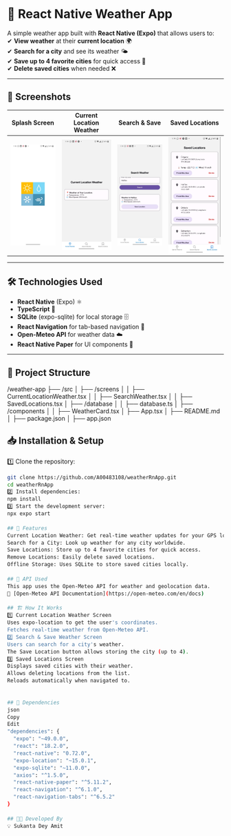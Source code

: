 # 📌 React Native Weather App  

A simple weather app built with **React Native (Expo)** that allows users to:  
✔ **View weather** at their **current location** 🌍  
✔ **Search for a city** and see its weather 🌤  
✔ **Save up to 4 favorite cities** for quick access 📍  
✔ **Delete saved cities** when needed ❌  

---

## 📸 Screenshots  
| Splash Screen | Current Location Weather | Search & Save | Saved Locations |
|-----------------|-----------------|-----------------|-----------------|
![Current Weather](assets/screenshot0.jpeg) | ![Current Weather](assets/screenshot1.jpeg) | ![Search Weather](assets/screenshot2.jpeg) | ![Saved Locations](assets/screenshot3.jpeg) |

---

## 🛠️ Technologies Used  
- **React Native** (Expo) ⚛️  
- **TypeScript** 🔹  
- **SQLite** (expo-sqlite) for local storage 🗄️  
- **React Navigation** for tab-based navigation 🔄  
- **Open-Meteo API** for weather data ☁️  
- **React Native Paper** for UI components 🎨  

---

## 📂 Project Structure  
/weather-app
├── /src
│   ├── /screens
│   │   ├── CurrentLocationWeather.tsx
│   │   ├── SearchWeather.tsx
│   │   ├── SavedLocations.tsx
│   ├── /database
│   │   ├── database.ts
│   ├── /components
│   │   ├── WeatherCard.tsx
│   ├── App.tsx
│   ├── README.md
│   ├── package.json
│   ├── app.json


## 📥 Installation & Setup  
1️⃣ Clone the repository:  
```sh
git clone https://github.com/A00483108/weatherRnApp.git
cd weatherRnApp
2️⃣ Install dependencies:
npm install
3️⃣ Start the development server:
npx expo start

## 🚀 Features
Current Location Weather: Get real-time weather updates for your GPS location.
Search for a City: Look up weather for any city worldwide.
Save Locations: Store up to 4 favorite cities for quick access.
Remove Locations: Easily delete saved locations.
Offline Storage: Uses SQLite to store saved cities locally.

## 📌 API Used
This app uses the Open-Meteo API for weather and geolocation data.
🔗 [Open-Meteo API Documentation](https://open-meteo.com/en/docs)

## 🏗️ How It Works
1️⃣ Current Location Weather Screen
Uses expo-location to get the user's coordinates.
Fetches real-time weather from Open-Meteo API.
2️⃣ Search & Save Weather Screen
Users can search for a city's weather.
The Save Location button allows storing the city (up to 4).
3️⃣ Saved Locations Screen
Displays saved cities with their weather.
Allows deleting locations from the list.
Reloads automatically when navigated to.


## 🔧 Dependencies
json
Copy
Edit
"dependencies": {
  "expo": "~49.0.0",
  "react": "18.2.0",
  "react-native": "0.72.0",
  "expo-location": "~15.0.1",
  "expo-sqlite": "~11.0.0",
  "axios": "^1.5.0",
  "react-native-paper": "^5.11.2",
  "react-navigation": "^6.1.0",
  "react-navigation-tabs": "^6.5.2"
}

## 👨‍💻 Developed By
💡 Sukanta Dey Amit